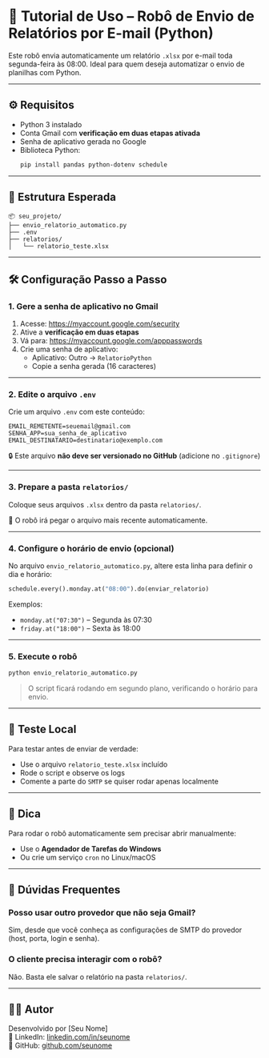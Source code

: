 # 📘 Tutorial de Uso – Robô de Envio de Relatórios por E-mail (Python)

Este robô envia automaticamente um relatório `.xlsx` por e-mail toda segunda-feira às 08:00. Ideal para quem deseja automatizar o envio de planilhas com Python.

---

## ⚙️ Requisitos

- Python 3 instalado
- Conta Gmail com **verificação em duas etapas ativada**
- Senha de aplicativo gerada no Google
- Biblioteca Python:
  ```bash
  pip install pandas python-dotenv schedule
  ```

---

## 📁 Estrutura Esperada

```
📦 seu_projeto/
├── envio_relatorio_automatico.py
├── .env
├── relatorios/
│   └── relatorio_teste.xlsx
```

---

## 🛠️ Configuração Passo a Passo

### 1. Gere a senha de aplicativo no Gmail

1. Acesse: https://myaccount.google.com/security
2. Ative a **verificação em duas etapas**
3. Vá para: https://myaccount.google.com/apppasswords
4. Crie uma senha de aplicativo:
   - Aplicativo: Outro → `RelatorioPython`
   - Copie a senha gerada (16 caracteres)

---

### 2. Edite o arquivo `.env`

Crie um arquivo `.env` com este conteúdo:

```
EMAIL_REMETENTE=seuemail@gmail.com
SENHA_APP=sua_senha_de_aplicativo
EMAIL_DESTINATARIO=destinatario@exemplo.com
```

🔒 Este arquivo **não deve ser versionado no GitHub** (adicione no `.gitignore`)

---

### 3. Prepare a pasta `relatorios/`

Coloque seus arquivos `.xlsx` dentro da pasta `relatorios/`.

📌 O robô irá pegar o arquivo mais recente automaticamente.

---

### 4. Configure o horário de envio (opcional)

No arquivo `envio_relatorio_automatico.py`, altere esta linha para definir o dia e horário:

```python
schedule.every().monday.at("08:00").do(enviar_relatorio)
```

Exemplos:
- `monday.at("07:30")` – Segunda às 07:30
- `friday.at("18:00")` – Sexta às 18:00

---

### 5. Execute o robô

```bash
python envio_relatorio_automatico.py
```

> O script ficará rodando em segundo plano, verificando o horário para envio.

---

## 🧪 Teste Local

Para testar antes de enviar de verdade:
- Use o arquivo `relatorio_teste.xlsx` incluído
- Rode o script e observe os logs
- Comente a parte do `SMTP` se quiser rodar apenas localmente

---

## 🧠 Dica

Para rodar o robô automaticamente sem precisar abrir manualmente:
- Use o **Agendador de Tarefas do Windows**
- Ou crie um serviço `cron` no Linux/macOS

---

## 🙋 Dúvidas Frequentes

### Posso usar outro provedor que não seja Gmail?
Sim, desde que você conheça as configurações de SMTP do provedor (host, porta, login e senha).

### O cliente precisa interagir com o robô?
Não. Basta ele salvar o relatório na pasta `relatorios/`.

---

## 👨‍💻 Autor

Desenvolvido por [Seu Nome]  
📎 LinkedIn: [linkedin.com/in/seunome](https://linkedin.com/in/seunome)  
🐙 GitHub: [github.com/seunome](https://github.com/seunome)
